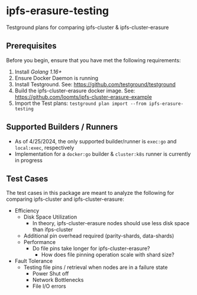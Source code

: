 # ipfs-erasure-testing
Testground plans for comparing ipfs-cluster &amp; ipfs-cluster-erasure

## Prerequisites

Before you begin, ensure that you have met the following requirements:

1. Install *Golang 1.16+*
2. Ensure Docker Daemon is running
3. Install Testground. See: https://github.com/testground/testground
4. Build the ipfs-cluster-erasure docker image. See: https://github.com/loomts/ipfs-cluster-erasure-example
5. Import the Test plans: `testground plan import --from ipfs-erasure-testing`

## Supported Builders / Runners
- As of 4/25/2024, the only supported builder/runner is `exec:go` and `local:exec`, respectively
- Implementation for a `docker:go` builder & `cluster:k8s` runner is currently in progress

## Test Cases
The test cases in this package are meant to analyze the following for comparing ipfs-cluster and ipfs-cluster-erasure:
- Efficiency
    - Disk Space Utilization
        - In theory, ipfs-cluster-erasure nodes should use less disk space than ifps-cluster
    - Additional pin overhead required (parity-shards, data-shards)
    - Performance
        - Do file pins take longer for ipfs-cluster-erasure?
            - How does file pinning operation scale with shard size?
- Fault Tolerance
    - Testing file pins / retrieval when nodes are in a failure state
        - Power Shut off
        - Network Bottlenecks
        - File I/O errors